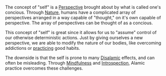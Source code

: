 The concept of "self" is a [Perspective](Terms/Perspective.md) brought about by what is called one's concious.
Through [Nature](Terms/Nature.md), humans have a complicated array of perspectives arranged in a way capable of "thought," on it's own capable of perspective. The array of perspectives can be thought of as a concious.

This concept of "self" is great since it allows for us to "assume" control of our otherwise deterministic actions. Just by giving ourselves a new perspective, we are able to modify the nature of our bodies, like overcoming addictions or [practicing](Terms/Practice.md) good habits.

The downside is that the self is prone to many [Disalamic](Terms/Alam.md) effects, and can often be misleading. Through [Mindfulness](Terms/Mindfulness.md) and [Introspection](Terms/Introspection.md), Alamic practice overcomes these challenges.
